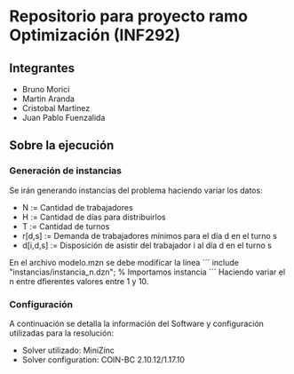# Repositorio para proyecto ramo Optimización (INF292)

## Integrantes
- Bruno Morici
- Martin Aranda
- Cristobal Martinez
- Juan Pablo Fuenzalida

## Sobre la ejecución

### Generación de instancias

Se irán generando instancias del problema haciendo variar los datos:
- N := Cantidad de trabajadores
- H := Cantidad de días para distribuirlos
- T := Cantidad de turnos
- r[d,s] := Demanda de trabajadores mínimos para el día d en el turno s
- d[i,d,s] := Disposición de asistir del trabajador i al día d en el turno s

En el archivo modelo.mzn se debe modificar la línea
´´´
include "instancias/instancia_n.dzn"; % Importamos instancia
´´´
Haciendo variar el n entre dfierentes valores entre 1 y 10.


### Configuración

A continuación se detalla la información del Software y configuración utilizadas para la resolución:
- Solver utilizado: MiniZinc
- Solver configuration: COIN-BC 2.10.12/1.17.10

